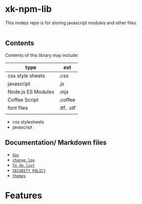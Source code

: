 <p align="center>
<img src="docs/_media/favicon.ico"  alt="XK-Z0-XD">
<p>

# xk-npm-lib
This nodejs repo is for storing javascript modules and other files. 

|         |         |
| ------- | ------- |

##  Contents
 
Contents of this library may include: 


| type | ext |
| ---- | --- |
| css style sheets |.css|
|javascript |.js|
|Node.js ES Modules|.mjs|
|Coffee Script|.coffee|
|font files|.ttf, .otf|
|         |         |


- css stylesheets
- javascript 
##  Documentation/ Markdown files

- [`doc`](./docs/README.md)
- [`change log`](./docs/CHANGELOG.md)
- [`To do list`](./docs/TODO.md)
- [`SECURITY POLICY`](SECURITY.md)
- [`themes`](./docs/themes.md)
#   Features

